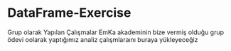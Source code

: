 # DataFrame-Exercise
Grup olarak Yapılan Çalışmalar
EmKa akademinin bize vermiş olduğu grup ödevi oolarak yaptığımız  analiz çalışmlaraını buraya yükleyeceğiz
